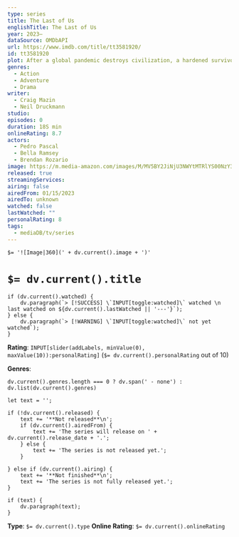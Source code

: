 ```yaml
---
type: series
title: The Last of Us
englishTitle: The Last of Us
year: 2023–
dataSource: OMDbAPI
url: https://www.imdb.com/title/tt3581920/
id: tt3581920
plot: After a global pandemic destroys civilization, a hardened survivor takes charge of a 14-year-old girl who may be humanity's last hope.
genres:
  - Action
  - Adventure
  - Drama
writer:
  - Craig Mazin
  - Neil Druckmann
studio: 
episodes: 0
duration: 18S min
onlineRating: 8.7
actors:
  - Pedro Pascal
  - Bella Ramsey
  - Brendan Rozario
image: https://m.media-amazon.com/images/M/MV5BY2JiNjU3NWYtMTRlYS00NzY3LWE2NDQtZGFkNWE2MDU4OTExXkEyXkFqcGc@._V1_SX300.jpg
released: true
streamingServices: 
airing: false
airedFrom: 01/15/2023
airedTo: unknown
watched: false
lastWatched: ""
personalRating: 8
tags:
  - mediaDB/tv/series
---
```

`$= '![Image|360](' + dv.current().image + ')'`

# `$= dv.current().title`

```dataviewjs
if (dv.current().watched) {
	dv.paragraph(`> [!SUCCESS] \`INPUT[toggle:watched]\` watched \n last watched on ${dv.current().lastWatched || '---'}`);
} else {
	dv.paragraph(`> [!WARNING] \`INPUT[toggle:watched]\` not yet watched`);
}
```

**Rating**:  `INPUT[slider(addLabels, minValue(0), maxValue(10)):personalRating]` (`$= dv.current().personalRating` out of 10)

**Genres**:
```dataviewjs
dv.current().genres.length === 0 ? dv.span(' - none') : dv.list(dv.current().genres)
```

```dataviewjs
let text = '';

if (!dv.current().released) {
	text += '**Not released**\n';
	if (dv.current().airedFrom) {
		text += 'The series will release on ' + dv.current().release_date + '.';
	} else {
		text += 'The series is not released yet.';
	}
	
} else if (dv.current().airing) {
	text += '**Not finished**\n';
	text += 'The series is not fully released yet.';
}

if (text) {
	dv.paragraph(text);
}
```

**Type**: `$= dv.current().type`
**Online Rating**: `$= dv.current().onlineRating`
